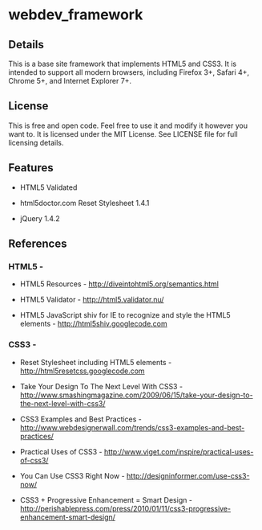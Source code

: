 webdev_framework
================

Details
-------

This is a base site framework that implements HTML5 and CSS3. It is intended to
support all modern browsers, including Firefox 3+, Safari 4+, Chrome 5+, and
Internet Explorer 7+.


License
-------

This is free and open code. Feel free to use it and modify it however you want
to. It is licensed under the MIT License. See LICENSE file for full licensing
details.


Features
--------

* HTML5 Validated

* html5doctor.com Reset Stylesheet 1.4.1

* jQuery 1.4.2


References
----------

### HTML5 -

* HTML5 Resources - <http://diveintohtml5.org/semantics.html>

* HTML5 Validator - <http://html5.validator.nu/>

* HTML5 JavaScript shiv for IE to recognize and style the HTML5 elements - <http://html5shiv.googlecode.com>


### CSS3 -

* Reset Stylesheet including HTML5 elements - <http://html5resetcss.googlecode.com>

* Take Your Design To The Next Level With CSS3 - <http://www.smashingmagazine.com/2009/06/15/take-your-design-to-the-next-level-with-css3/>

* CSS3 Examples and Best Practices - <http://www.webdesignerwall.com/trends/css3-examples-and-best-practices/>

* Practical Uses of CSS3 - <http://www.viget.com/inspire/practical-uses-of-css3/>

* You Can Use CSS3 Right Now - <http://designinformer.com/use-css3-now/>

* CSS3 + Progressive Enhancement = Smart Design - <http://perishablepress.com/press/2010/01/11/css3-progressive-enhancement-smart-design/>